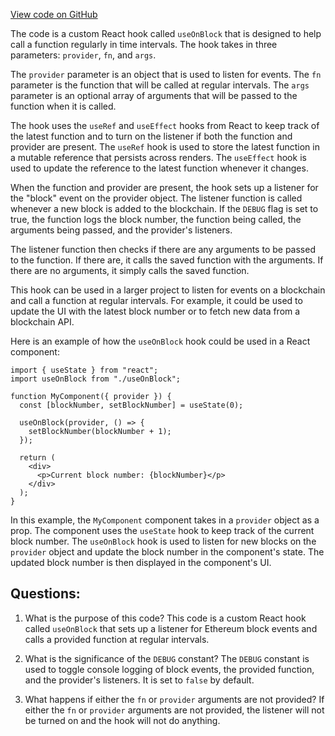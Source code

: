 [View code on GitHub](zoo-labs/zoo/blob/master/lab/src/hooks/OnBlock.js)

The code is a custom React hook called `useOnBlock` that is designed to help call a function regularly in time intervals. The hook takes in three parameters: `provider`, `fn`, and `args`. 

The `provider` parameter is an object that is used to listen for events. The `fn` parameter is the function that will be called at regular intervals. The `args` parameter is an optional array of arguments that will be passed to the function when it is called.

The hook uses the `useRef` and `useEffect` hooks from React to keep track of the latest function and to turn on the listener if both the function and provider are present. The `useRef` hook is used to store the latest function in a mutable reference that persists across renders. The `useEffect` hook is used to update the reference to the latest function whenever it changes.

When the function and provider are present, the hook sets up a listener for the "block" event on the provider object. The listener function is called whenever a new block is added to the blockchain. If the `DEBUG` flag is set to true, the function logs the block number, the function being called, the arguments being passed, and the provider's listeners. 

The listener function then checks if there are any arguments to be passed to the function. If there are, it calls the saved function with the arguments. If there are no arguments, it simply calls the saved function.

This hook can be used in a larger project to listen for events on a blockchain and call a function at regular intervals. For example, it could be used to update the UI with the latest block number or to fetch new data from a blockchain API. 

Here is an example of how the `useOnBlock` hook could be used in a React component:

```
import { useState } from "react";
import useOnBlock from "./useOnBlock";

function MyComponent({ provider }) {
  const [blockNumber, setBlockNumber] = useState(0);

  useOnBlock(provider, () => {
    setBlockNumber(blockNumber + 1);
  });

  return (
    <div>
      <p>Current block number: {blockNumber}</p>
    </div>
  );
}
```

In this example, the `MyComponent` component takes in a `provider` object as a prop. The component uses the `useState` hook to keep track of the current block number. The `useOnBlock` hook is used to listen for new blocks on the `provider` object and update the block number in the component's state. The updated block number is then displayed in the component's UI.
## Questions: 
 1. What is the purpose of this code?
   This code is a custom React hook called `useOnBlock` that sets up a listener for Ethereum block events and calls a provided function at regular intervals.

2. What is the significance of the `DEBUG` constant?
   The `DEBUG` constant is used to toggle console logging of block events, the provided function, and the provider's listeners. It is set to `false` by default.

3. What happens if either the `fn` or `provider` arguments are not provided?
   If either the `fn` or `provider` arguments are not provided, the listener will not be turned on and the hook will not do anything.